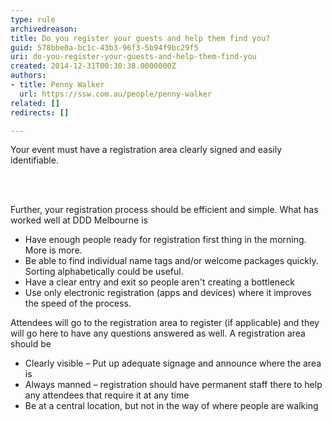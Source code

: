```yaml
---
type: rule
archivedreason: 
title: Do you register your guests and help them find you?
guid: 578bbe0a-bc1c-43b3-96f3-5b94f9bc29f5
uri: do-you-register-your-guests-and-help-them-find-you
created: 2014-12-31T00:30:38.0000000Z
authors:
- title: Penny Walker
  url: https://ssw.com.au/people/penny-walker
related: []
redirects: []

---
```



<p class="ssw15-rteElement-P">Your event must have a registration area clearly signed and easily identifiable.&#160;​​</p>
<br><excerpt class='endintro'></excerpt><br>
<p>Further, your registration process should be efficient and simple. What has worked well at DDD Melbourne is</p><ul><li>Have enough people ready for registration first thing in the morning. More is more.</li><li>Be able to find individual name tags and/or welcome packages quickly. Sorting alphabetically could be useful.</li><li>Have a clear entry and exit so people aren't creating a bottleneck</li><li>Use only electronic registration (apps and devices) where it improves the speed of the process.</li></ul><p>Attendees will go to the registration area to register (if applicable) and they will go here to have any questions answered as well. A registration area should be </p><ul><li>Clearly visible – Put up adequate signage and announce where the​ area is</li><li>Always manned – registration should have permanent staff there to help any attendees that require it at any time</li><li>Be at a central location, but not in the way of where people are walking</li></ul>


